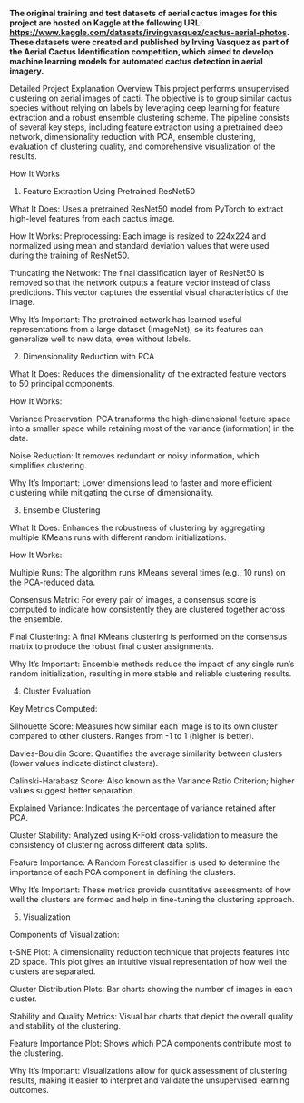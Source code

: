 **The original training and test datasets of aerial cactus images for this project are hosted on Kaggle 
at the following URL: https://www.kaggle.com/datasets/irvingvasquez/cactus-aerial-photos.
These datasets were created and published by Irving Vasquez as part of the Aerial Cactus Identification competition, 
which aimed to develop machine learning models for automated cactus detection in aerial imagery.**




Detailed Project Explanation
Overview
This project performs unsupervised clustering on aerial images of cacti. 
The objective is to group similar cactus species without relying on labels by leveraging deep learning for feature extraction and a robust ensemble clustering scheme. 
The pipeline consists of several key steps, including feature extraction using a pretrained deep network, dimensionality reduction with PCA, ensemble clustering, 
evaluation of clustering quality, and comprehensive visualization of the results.

How It Works

1. Feature Extraction Using Pretrained ResNet50 

What It Does:
Uses a pretrained ResNet50 model from PyTorch to extract high-level features from each cactus image.

How It Works:
Preprocessing:
Each image is resized to 224x224 and normalized using mean and standard deviation values that were used during the training of ResNet50.

Truncating the Network:
The final classification layer of ResNet50 is removed so that the network outputs a feature vector instead of class predictions. 
This vector captures the essential visual characteristics of the image.

Why It’s Important:
The pretrained network has learned useful representations from a large dataset (ImageNet), so its features can generalize well to new data, even without labels.

2. Dimensionality Reduction with PCA

What It Does:
Reduces the dimensionality of the extracted feature vectors to 50 principal components.

How It Works:

Variance Preservation:
PCA transforms the high-dimensional feature space into a smaller space while retaining most of the variance (information) in the data.

Noise Reduction:
It removes redundant or noisy information, which simplifies clustering.

Why It’s Important:
Lower dimensions lead to faster and more efficient clustering while mitigating the curse of dimensionality.

3. Ensemble Clustering

What It Does:
Enhances the robustness of clustering by aggregating multiple KMeans runs with different random initializations.

How It Works:

Multiple Runs:
The algorithm runs KMeans several times (e.g., 10 runs) on the PCA-reduced data.

Consensus Matrix:
For every pair of images, a consensus score is computed to indicate how consistently they are clustered together across the ensemble.

Final Clustering:
A final KMeans clustering is performed on the consensus matrix to produce the robust final cluster assignments.

Why It’s Important:
Ensemble methods reduce the impact of any single run’s random initialization, resulting in more stable and reliable clustering results.

4. Cluster Evaluation

Key Metrics Computed:

Silhouette Score:
Measures how similar each image is to its own cluster compared to other clusters. Ranges from -1 to 1 (higher is better).

Davies-Bouldin Score:
Quantifies the average similarity between clusters (lower values indicate distinct clusters).

Calinski-Harabasz Score:
Also known as the Variance Ratio Criterion; higher values suggest better separation.

Explained Variance:
Indicates the percentage of variance retained after PCA.

Cluster Stability:
Analyzed using K-Fold cross-validation to measure the consistency of clustering across different data splits.

Feature Importance:
A Random Forest classifier is used to determine the importance of each PCA component in defining the clusters.

Why It’s Important:
These metrics provide quantitative assessments of how well the clusters are formed and help in fine-tuning the clustering approach.

5. Visualization

Components of Visualization:

t-SNE Plot:
A dimensionality reduction technique that projects features into 2D space. This plot gives an intuitive visual representation of how well the clusters are separated.

Cluster Distribution Plots:
Bar charts showing the number of images in each cluster.

Stability and Quality Metrics:
Visual bar charts that depict the overall quality and stability of the clustering.

Feature Importance Plot:
Shows which PCA components contribute most to the clustering.

Why It’s Important:
Visualizations allow for quick assessment of clustering results, making it easier to interpret and validate the unsupervised learning outcomes.
